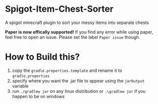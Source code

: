 # Spigot-Item-Chest-Sorter
A spigot minecraft plugin to sort your messy items into separate chests

**Paper is now offically supported!** If you find any error while using paper, feel free to open an issue. Please set the label `Paper issue` though.

# How to Build this?
1. copy the `gradle.properties.template` and rename it to `gradle.properties`
2. specify where you want the .jar file to appear using the `jarOutput` variable
3. run `./gradlew jar` on any linux distribution or `.\gradlew jar` if you happen to be on windows
